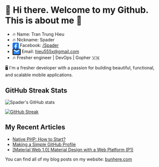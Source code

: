 # 👋 Hi there. Welcome to my Github. This is about me 👋

- 🔥 Name: Tran Trung Hieu
- 🔥 Nickname: Spader
- <img align="center" src="./img/facebook.png" title = "Twitter" alt="" height="20" /> Facebook: [/Spader](https://www.facebook.com/hieu.spader/)
- <img align="center" src="./img/email1.png" title = "Twitter" alt="" height="20" /> Email: [hieu555x@gmail.com](mailto:hieu555x@gmail.com)
- 🔥 Fresher engineer | DevOps | Gopher 🇻🇳

🖥️ I'm a fresher developer with a passion for building beautiful, functional, and scalable mobile applications. <br>

## GitHub Streak Stats

![Spader's GitHub stats](https://github-readme-stats.vercel.app/api?username=hieu555x&show_icons=true&bg_color=00000000)

[![GitHub Streak](https://github-readme-streak-stats.herokuapp.com?user=hieu555x&theme=tokyonight&hide_border=true&border_radius=5&locale=vi&date_format=j%20M%5B%20Y%5D&card_width=496)](https://git.io/streak-stats)

## My Recent Articles

- [Native PHP: How to Start?](https://medium.com/@emma.ngo1110/native-php-how-to-start-911b27b40791)
- [Making a Simple GitHub Profile](https://medium.com/@emma.ngo1110/making-a-simple-github-profile-13bd26a7f4d3)
- [[Material Web 1.0] Material Design with a Web Platform (P1)](https://medium.com/@emma.ngo1110/material-web-1-0-material-design-with-a-web-platform-p1-efc850f36cdf)

You can find all of my blog posts on my website: [bunhere.com](https://bunhere.com/blogs)
